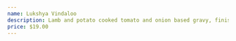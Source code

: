 ```yaml
---
name: Lukshya Vindaloo
description: Lamb and potato cooked tomato and onion based gravy, finished with vinegar and chili sauce.
price: $19.00
---
```

